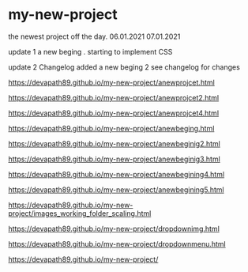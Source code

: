 # my-new-project

the newest project off the day. 06.01.2021
07.01.2021

update 1 a new beging . starting to implement CSS


update 2
Changelog added 
a new beging 2  see changelog for changes






https://devapath89.github.io/my-new-project/anewprojcet.html

https://devapath89.github.io/my-new-project/anewprojcet2.html

https://devapath89.github.io/my-new-project/anewprojcet4.html

https://devapath89.github.io/my-new-project/anewbeging.html

https://devapath89.github.io/my-new-project/anewbeginig2.html

https://devapath89.github.io/my-new-project/anewbeginig3.html

https://devapath89.github.io/my-new-project/anewbegining4.html

https://devapath89.github.io/my-new-project/anewbegining5.html

https://devapath89.github.io/my-new-project/images_working_folder_scaling.html

https://devapath89.github.io/my-new-project/dropdownimg.html

https://devapath89.github.io/my-new-project/dropdownmenu.html

https://devapath89.github.io/my-new-project/
